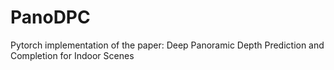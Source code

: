 # PanoDPC
Pytorch implementation of the paper: Deep Panoramic Depth Prediction and Completion for Indoor Scenes
